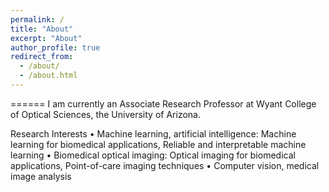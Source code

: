 ```yaml
---
permalink: /
title: "About"
excerpt: "About"
author_profile: true
redirect_from: 
  - /about/
  - /about.html
---
```





======
I am currently an Associate Research Professor at Wyant College of Optical Sciences, the University of Arizona.

Research Interests
•	Machine learning, artificial intelligence: Machine learning for biomedical applications, Reliable and interpretable machine learning
•	Biomedical optical imaging: Optical imaging for biomedical applications, Point-of-care imaging techniques
•	Computer vision, medical image analysis
